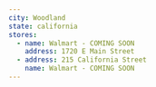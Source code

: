 ```yaml
---
city: Woodland
state: california
stores:
  - name: Walmart - COMING SOON
    address: 1720 E Main Street
  - address: 215 California Street
    name: Walmart - COMING SOON
---
```

